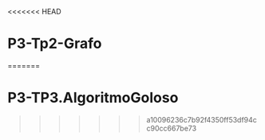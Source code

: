 <<<<<<< HEAD
# P3-Tp2-Grafo
=======
# P3-TP3.AlgoritmoGoloso
>>>>>>> a10096236c7b92f4350ff53df94cc90cc667be73
